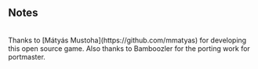 ## Notes
<br/>
Thanks to [Mátyás Mustoha](https://github.com/mmatyas) for developing this open source game.  Also thanks to Bamboozler for the porting work for portmaster.
<br/>
